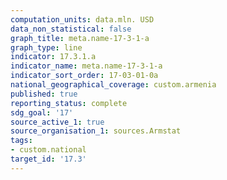 ```yaml
---
computation_units: data.mln. USD
data_non_statistical: false
graph_title: meta.name-17-3-1-a
graph_type: line
indicator: 17.3.1.a
indicator_name: meta.name-17-3-1-a
indicator_sort_order: 17-03-01-0a
national_geographical_coverage: custom.armenia
published: true
reporting_status: complete
sdg_goal: '17'
source_active_1: true
source_organisation_1: sources.Armstat
tags:
- custom.national
target_id: '17.3'
---
```

